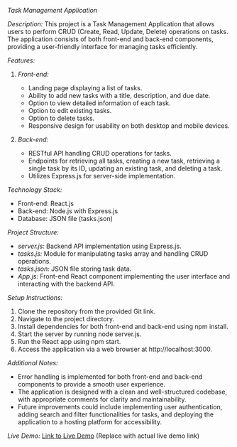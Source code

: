 *Task Management Application*

*Description:*
This project is a Task Management Application that allows users to perform CRUD (Create, Read, Update, Delete) operations on tasks. The application consists of both front-end and back-end components, providing a user-friendly interface for managing tasks efficiently.

*Features:*
1. *Front-end:*
   - Landing page displaying a list of tasks.
   - Ability to add new tasks with a title, description, and due date.
   - Option to view detailed information of each task.
   - Option to edit existing tasks.
   - Option to delete tasks.
   - Responsive design for usability on both desktop and mobile devices.

2. *Back-end:*
   - RESTful API handling CRUD operations for tasks.
   - Endpoints for retrieving all tasks, creating a new task, retrieving a single task by its ID, updating an existing task, and deleting a task.
   - Utilizes Express.js for server-side implementation.

*Technology Stack:*
- Front-end: React.js
- Back-end: Node.js with Express.js
- Database: JSON file (tasks.json)

*Project Structure:*
- *server.js:* Backend API implementation using Express.js.
- *tasks.js:* Module for manipulating tasks array and handling CRUD operations.
- *tasks.json:* JSON file storing task data.
- *App.js:* Front-end React component implementing the user interface and interacting with the backend API.

*Setup Instructions:*
1. Clone the repository from the provided Git link.
2. Navigate to the project directory.
3. Install dependencies for both front-end and back-end using npm install.
4. Start the server by running node server.js.
5. Run the React app using npm start.
6. Access the application via a web browser at http://localhost:3000.

*Additional Notes:*
- Error handling is implemented for both front-end and back-end components to provide a smooth user experience.
- The application is designed with a clean and well-structured codebase, with appropriate comments for clarity and maintainability.
- Future improvements could include implementing user authentication, adding search and filter functionalities for tasks, and deploying the application to a hosting platform for accessibility.

*Live Demo:*
[Link to Live Demo](#) (Replace with actual live demo link)

